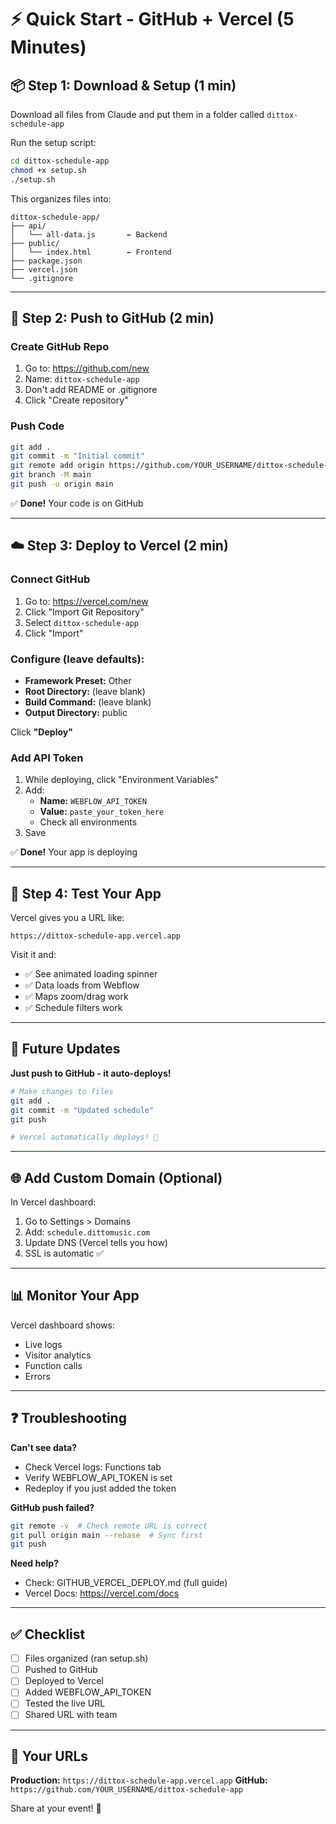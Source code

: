 # ⚡ Quick Start - GitHub + Vercel (5 Minutes)

## 📦 Step 1: Download & Setup (1 min)

Download all files from Claude and put them in a folder called `dittox-schedule-app`

Run the setup script:
```bash
cd dittox-schedule-app
chmod +x setup.sh
./setup.sh
```

This organizes files into:
```
dittox-schedule-app/
├── api/
│   └── all-data.js       ← Backend
├── public/
│   └── index.html        ← Frontend
├── package.json
├── vercel.json
└── .gitignore
```

---

## 🐙 Step 2: Push to GitHub (2 min)

### Create GitHub Repo
1. Go to: https://github.com/new
2. Name: `dittox-schedule-app`
3. Don't add README or .gitignore
4. Click "Create repository"

### Push Code
```bash
git add .
git commit -m "Initial commit"
git remote add origin https://github.com/YOUR_USERNAME/dittox-schedule-app.git
git branch -M main
git push -u origin main
```

✅ **Done!** Your code is on GitHub

---

## ☁️ Step 3: Deploy to Vercel (2 min)

### Connect GitHub
1. Go to: https://vercel.com/new
2. Click "Import Git Repository"
3. Select `dittox-schedule-app`
4. Click "Import"

### Configure (leave defaults):
- **Framework Preset:** Other
- **Root Directory:** (leave blank)
- **Build Command:** (leave blank)
- **Output Directory:** public

Click **"Deploy"**

### Add API Token
1. While deploying, click "Environment Variables"
2. Add:
   - **Name:** `WEBFLOW_API_TOKEN`
   - **Value:** `paste_your_token_here`
   - Check all environments
3. Save

✅ **Done!** Your app is deploying

---

## 🎉 Step 4: Test Your App

Vercel gives you a URL like:
```
https://dittox-schedule-app.vercel.app
```

Visit it and:
- ✅ See animated loading spinner
- ✅ Data loads from Webflow
- ✅ Maps zoom/drag work
- ✅ Schedule filters work

---

## 🔄 Future Updates

**Just push to GitHub - it auto-deploys!**

```bash
# Make changes to files
git add .
git commit -m "Updated schedule"
git push

# Vercel automatically deploys! 🚀
```

---

## 🌐 Add Custom Domain (Optional)

In Vercel dashboard:
1. Go to Settings > Domains
2. Add: `schedule.dittomusic.com`
3. Update DNS (Vercel tells you how)
4. SSL is automatic ✅

---

## 📊 Monitor Your App

Vercel dashboard shows:
- Live logs
- Visitor analytics
- Function calls
- Errors

---

## ❓ Troubleshooting

**Can't see data?**
- Check Vercel logs: Functions tab
- Verify WEBFLOW_API_TOKEN is set
- Redeploy if you just added the token

**GitHub push failed?**
```bash
git remote -v  # Check remote URL is correct
git pull origin main --rebase  # Sync first
git push
```

**Need help?**
- Check: GITHUB_VERCEL_DEPLOY.md (full guide)
- Vercel Docs: https://vercel.com/docs

---

## ✅ Checklist

- [ ] Files organized (ran setup.sh)
- [ ] Pushed to GitHub
- [ ] Deployed to Vercel
- [ ] Added WEBFLOW_API_TOKEN
- [ ] Tested the live URL
- [ ] Shared URL with team

---

## 🎯 Your URLs

**Production:** `https://dittox-schedule-app.vercel.app`
**GitHub:** `https://github.com/YOUR_USERNAME/dittox-schedule-app`

Share at your event! 🎵
